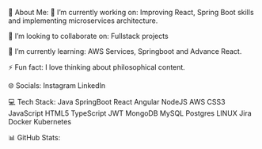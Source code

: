 💫 About Me:
🔭 I’m currently working on:
Improving React, Spring Boot skills and implementing microservices architecture.

👯 I’m looking to collaborate on:
Fullstack projects

🌱 I’m currently learning:
 AWS Services, Springboot and Advance React.


⚡ Fun fact:
I love thinking about philosophical content.

🌐 Socials:
 Instagram LinkedIn 

💻 Tech Stack:
Java SpringBoot React Angular NodeJS AWS CSS3 JavaScript HTML5  TypeScript JWT MongoDB MySQL Postgres LINUX Jira Docker Kubernetes 

📊 GitHub Stats:
